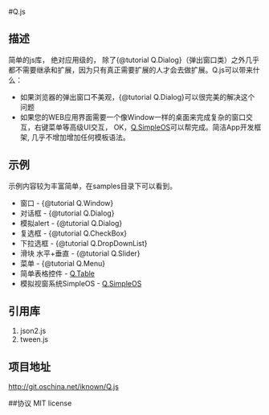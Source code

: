 #Q.js

## 描述
简单的js库， 绝对应用级的， 除了{@tutorial Q.Dialog}（弹出窗口类）之外几乎都不需要继承和扩展，因为只有真正需要扩展的人才会去做扩展。Q.js可以带来什么：

* 如果浏览器的弹出窗口不美观，{@tutorial Q.Dialog}可以很完美的解决这个问题
* 如果您的WEB应用界面需要一个像Window一样的桌面来完成复杂的窗口交互，右键菜单等高级UI交互， OK，<a target="_blank" href="../samples/Q.SimpleOS.html">Q.SimpleOS</a>可以帮完成。简洁App开发框架, 几乎不增加增加任何模板语法。


## 示例
示例内容较为丰富简单，在samples目录下可以看到。

* 窗口 - {@tutorial Q.Window}
* 对话框 - {@tutorial Q.Dialog}
* 模拟alert - {@tutorial Q.Dialog}
* 复选框 - {@tutorial Q.CheckBox}
* 下拉选框 - {@tutorial Q.DropDownList}
* 滑块 水平+垂直 - {@tutorial Q.Slider}
* 菜单 - {@tutorial Q.Menu}
* 简单表格控件 - <a target="_blank" href="../samples/Q.Table.html">Q.Table</a>
* 模拟视窗系统SimpleOS - <a target="_blank" href="../samples/Q.SimpleOS.html">Q.SimpleOS</a>


## 引用库
1. json2.js
2. tween.js

## 项目地址
http://git.oschina.net/iknown/Q.js

##协议
MIT license
